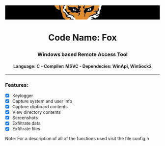 ![alt text](https://github.com/francobel/RAT/blob/main/Images/xof.png)
# <p align="center"> Code Name: Fox </p>
### <p align="center"> Windows based Remote Access Tool <p>
#### <p align="center"> Language: C - Compiler: MSVC - Dependecies: WinApi, WinSock2 <p>
----
### Features:
- [X] Keylogger
- [X] Capture system and user info
- [X] Capture clipboard contents
- [X] View directory contents
- [X] Screenshots
- [X] Exfiltrate data
- [X] Exfiltrate files
  
Note: For a description of all of the functions used visit the file config.h

